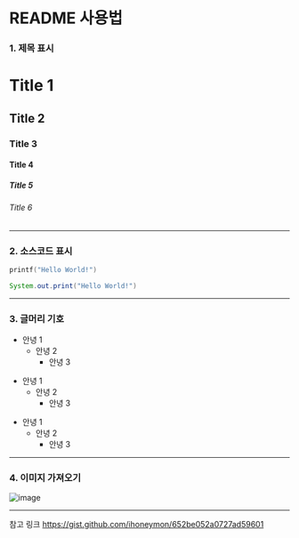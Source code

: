 # README 사용법

### 1. 제목 표시
# Title 1
## Title 2
### Title 3
#### Title 4
##### Title 5
###### Title 6

-------
 
### 2. 소스코드 표시
``` c
printf("Hello World!")
```
``` java
System.out.print("Hello World!")
```

-------

### 3. 글머리 기호
- 안녕 1
  - 안녕 2
    - 안녕 3
+ 안녕 1
  + 안녕 2
    + 안녕 3
* 안녕 1
  * 안녕 2
    * 안녕 3

-------

### 4. 이미지 가져오기

![image](https://user-images.githubusercontent.com/55589616/107916536-c8907a80-6fa9-11eb-985b-35f8baf738f7.png)

-------

참고 링크
https://gist.github.com/ihoneymon/652be052a0727ad59601
